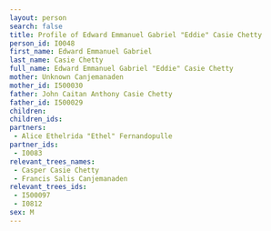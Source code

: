 ```yaml
---
layout: person
search: false
title: Profile of Edward Emmanuel Gabriel "Eddie" Casie Chetty
person_id: I0048
first_name: Edward Emmanuel Gabriel
last_name: Casie Chetty
full_name: Edward Emmanuel Gabriel "Eddie" Casie Chetty
mother: Unknown Canjemanaden
mother_id: I500030
father: John Caitan Anthony Casie Chetty
father_id: I500029
children:
children_ids:
partners:
 - Alice Ethelrida "Ethel" Fernandopulle
partner_ids:
 - I0083
relevant_trees_names:
 - Casper Casie Chetty
 - Francis Salis Canjemanaden
relevant_trees_ids:
 - I500097
 - I0812
sex: M
---
```


